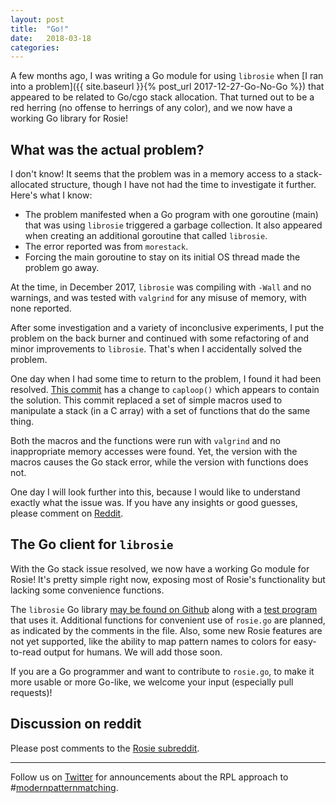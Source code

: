 ```yaml
---
layout: post
title:  "Go!"
date:   2018-03-18
categories: 
---
```


A few months ago, I was writing a Go module for using `librosie` when
[I ran into a problem]({{ site.baseurl }}{% post_url 2017-12-27-Go-No-Go %})
that appeared to be related to Go/cgo stack allocation.  That turned out to be a
red herring (no offense to herrings of any color), and we now have a working Go
library for Rosie!

## What was the actual problem?

I don't know!  It seems that the problem was in a memory access to a
stack-allocated structure, though I have not had the time to investigate it
further. Here's what I know:

* The problem manifested when a Go program with one goroutine (main) that was
  using `librosie` triggered a garbage collection.  It also appeared when
  creating an additional goroutine that called `librosie`.
* The error reported was from `morestack`.  
* Forcing the main goroutine to stay on its initial OS thread made the problem
  go away.
  
At the time, in December 2017, `librosie` was compiling with `-Wall` and no
warnings, and was tested with `valgrind` for any misuse of memory, with none
reported. 

After some investigation and a variety of inconclusive experiments, I put the
problem on the back burner and continued with some refactoring of and minor
improvements to `librosie`.  That's when I accidentally solved the problem.

One day when I had some time to return to the problem, I found it had been
resolved.
[This commit](https://github.com/jamiejennings/rosie-lpeg/commit/0285511830e33cb0a0ccd02d95a6db09ae36f9b8)
has a change to `caploop()` which appears to contain the solution.  This commit
replaced a set of simple macros used to manipulate a stack (in a C array) with a
set of functions that do the same thing.

Both the macros and the functions were run with `valgrind` and no inappropriate
memory accesses were found.  Yet, the version with the macros causes the Go
stack error, while the version with functions does not.

One day I will look further into this, because I would like to understand
exactly what the issue was.  If you have any insights or good guesses, please 
comment on [Reddit](https://redd.it/7mijxx).


## The Go client for `librosie`

With the Go stack issue resolved, we now have a working Go module for Rosie!
It's pretty simple right now, exposing most of Rosie's functionality but lacking
some convenience functions.

The `librosie` Go library
[may be found on Github](https://github.com/jamiejennings/rosie-pattern-language/blob/master/src/librosie/go/src/rosie/rosie.go)
along with a
[test program](https://github.com/jamiejennings/rosie-pattern-language/blob/master/src/librosie/go/src/rtest/rtest.go)
that uses it.  Additional functions for convenient use of `rosie.go` are
planned, as indicated by the comments in the file.  Also, some new Rosie
features are not yet supported, like the ability to map pattern names to colors
for easy-to-read output for humans.  We will add those soon.

If you are a Go programmer and want to contribute to `rosie.go`, to make it more
usable or more Go-like, we welcome your input (especially pull requests)!


## Discussion on reddit

Please post comments to the
[Rosie subreddit](https://www.reddit.com/r/RosiePatternLanguage/).

<hr>

Follow us on [Twitter](https://twitter.com/jamietheriveter) for announcements
about the RPL approach to #[modernpatternmatching](https://twitter.com/search?q=%23modernpatternmatching).



